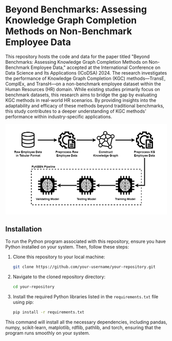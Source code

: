 # Beyond Benchmarks: Assessing Knowledge Graph Completion Methods on Non-Benchmark Employee Data

This repository hosts the code and data for the paper titled "Beyond Benchmarks: Assessing Knowledge Graph Completion Methods on Non-Benchmark Employee Data," accepted at the International Conference on Data Science and Its Applications (ICoDSA) 2024. The research investigates the performance of Knowledge Graph Completion (KGC) methods—TransE, ComplEx, and TransH—on a non-benchmark employee dataset within the Human Resources (HR) domain. While existing studies primarily focus on benchmark datasets, this research aims to bridge the gap by evaluating KGC methods in real-world HR scenarios. By providing insights into the adaptability and efficacy of these methods beyond traditional benchmarks, this study contributes to a deeper understanding of KGC methods' performance within industry-specific applications.

![Research Flow — KGC Non-Benchmark Employee Data](ResearchFlow_DesignPoster.png)

## Installation

To run the Python program associated with this repository, ensure you have Python installed on your system. Then, follow these steps:

1. Clone this repository to your local machine:

    ```bash
    git clone https://github.com/your-username/your-repository.git
    ```

2. Navigate to the cloned repository directory:

    ```bash
    cd your-repository
    ```

3. Install the required Python libraries listed in the `requirements.txt` file using pip:

    ```bash
    pip install -r requirements.txt
    ```

This command will install all the necessary dependencies, including pandas, numpy, scikit-learn, matplotlib, rdflib, pathlib, and torch, ensuring that the program runs smoothly on your system.
